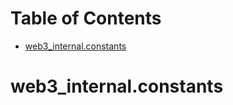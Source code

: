 # Table of Contents

* [web3\_internal.constants](#web3_internal.constants)

<a name="web3_internal.constants"></a>
# web3\_internal.constants

